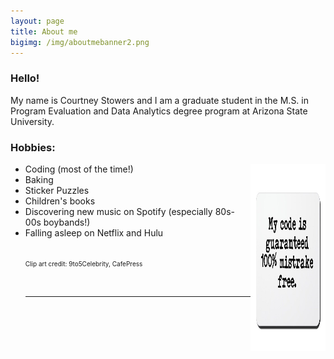 ```yaml
---
layout: page
title: About me
bigimg: /img/aboutmebanner2.png
---
```



### Hello!


My name is Courtney Stowers and I am a graduate student in the M.S. in Program Evaluation and Data Analytics degree program at Arizona State University.

### Hobbies:

<ul>

<li> Coding (most of the time!) <img src="/img/codeclipart.jpg" style="width:25%;" alt="My code is guaranteed 100% mistrake free clipart" width="250" height="300" align="right" /> </li>
<li> Baking </li>
<li> Sticker Puzzles </li>
<li> Children's books </li>
<li> Discovering new music on Spotify (especially 80s-00s boybands!) </li>
<li> Falling asleep on Netflix and Hulu </li>

<br>

<font size="1"> Clip art credit: 9to5Celebrity, CafePress </font>

<br>

---

<style>

.formatting h3{
color: #331132;
}

.link { color: #ff5e6c; 
}

</style>
